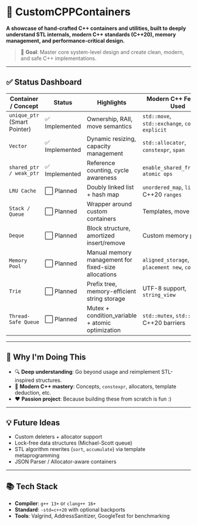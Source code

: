 # 🚀 CustomCPPContainers

**A showcase of hand-crafted C++ containers and utilities, built to deeply understand STL internals, modern C++ standards (C++20), memory management, and performance-critical design.**

> 🎯 **Goal**: Master core system-level design and create clean, modern, and safe C++ implementations.

---

## ✅ Status Dashboard

| Container / Concept           | Status      | Highlights                                                | Modern C++ Features Used                        |
|------------------------------|-------------|------------------------------------------------------------|-------------------------------------------------|
| `unique_ptr` (Smart Pointer) | ✅ Implemented | Ownership, RAII, move semantics                             | `std::move`, `std::exchange`, `concepts`, `explicit` |
| `Vector`                     | ✅ Implemented | Dynamic resizing, capacity management                      | `std::allocator`, `constexpr`, `span`           |
| `shared_ptr / weak_ptr`      | ✅ Implemented | Reference counting, cycle awareness                        | `enable_shared_from_this`, `atomic ops`        |
| `LRU Cache`                  | ⬜ Planned     | Doubly linked list + hash map                              | `unordered_map`, `list`, C++20 `ranges`         |
| `Stack / Queue`              | ⬜ Planned     | Wrapper around custom containers                           | Templates, move support                         |
| `Deque`                      | ⬜ Planned     | Block structure, amortized insert/remove                   | Custom memory pool                              |
| `Memory Pool`                | ⬜ Planned     | Manual memory management for fixed-size allocations        | `aligned_storage`, `placement new`, `concepts`  |
| `Trie`                       | ⬜ Planned     | Prefix tree, memory-efficient string storage               | UTF-8 support, `string_view`                    |
| `Thread-Safe Queue`          | ⬜ Planned     | Mutex + condition_variable + atomic optimization           | `std::mutex`, `std::atomic`, C++20 barriers     |

---

## 🧠 Why I'm Doing This

- 🔍 **Deep understanding**: Go beyond usage and reimplement STL-inspired structures.
- 🚀 **Modern C++ mastery**: Concepts, `constexpr`, allocators, template deduction, etc.
- ❤️ **Passion project**: Because building these from scratch is fun :)

---

## 💡 Future Ideas

- Custom deleters + allocator support
- Lock-free data structures (Michael-Scott queue)
- STL algorithm rewrites (`sort`, `accumulate`) via template metaprogramming
- JSON Parser / Allocator-aware containers

---

## 📚 Tech Stack

- **Compiler**: `g++ 13+` or `clang++ 16+`
- **Standard**: `-std=c++20` with optional backports
- **Tools**: Valgrind, AddressSanitizer, GoogleTest for benchmarking
